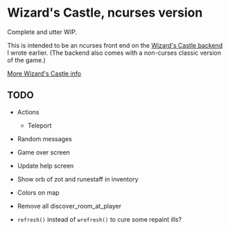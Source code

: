 # Wizard's Castle, ncurses version

Complete and utter WIP.

This is intended to be an ncurses front end on the [Wizard's Castle
backend](https://github.com/beejjorgensen/Wizards-Castle-Rust) I wrote earlier.
(The backend also comes with a non-curses classic version of the game.)

[More Wizard's Castle info](https://github.com/beejjorgensen/Wizards-Castle-Info)

## TODO

* Actions
  * Teleport

* Random messages

* Game over screen

* Update help screen

* Show orb of zot and runestaff in inventory

* Colors on map

* Remove all discover_room_at_player

* `refresh()` instead of `wrefresh()` to cure some repaint ills?
